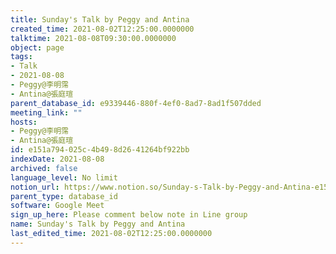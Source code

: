 ```yaml
---
title: Sunday's Talk by Peggy and Antina
created_time: 2021-08-02T12:25:00.0000000
talktime: 2021-08-08T09:30:00.0000000
object: page
tags:
- Talk
- 2021-08-08
- Peggy@李明霈
- Antina@張庭瑄
parent_database_id: e9339446-880f-4ef0-8ad7-8ad1f507dded
meeting_link: ""
hosts:
- Peggy@李明霈
- Antina@張庭瑄
id: e151a794-025c-4b49-8d26-41264bf922bb
indexDate: 2021-08-08
archived: false
language_level: No limit
notion_url: https://www.notion.so/Sunday-s-Talk-by-Peggy-and-Antina-e151a794025c4b498d2641264bf922bb
parent_type: database_id
software: Google Meet
sign_up_here: Please comment below note in Line group
name: Sunday's Talk by Peggy and Antina
last_edited_time: 2021-08-02T12:25:00.0000000
---
```







